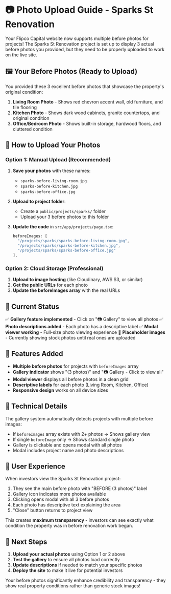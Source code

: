 # 📷 Photo Upload Guide - Sparks St Renovation

Your Flipco Capital website now supports multiple before photos for projects! The Sparks St Renovation project is set up to display 3 actual before photos you provided, but they need to be properly uploaded to work on the live site.

## 🖼️ Your Before Photos (Ready to Upload)

You provided these 3 excellent before photos that showcase the property's original condition:

1. **Living Room Photo** - Shows red chevron accent wall, old furniture, and tile flooring
2. **Kitchen Photo** - Shows dark wood cabinets, granite countertops, and original condition
3. **Office/Bedroom Photo** - Shows built-in storage, hardwood floors, and cluttered condition

## 🚀 How to Upload Your Photos

### Option 1: Manual Upload (Recommended)
1. **Save your photos** with these names:
   - `sparks-before-living-room.jpg`
   - `sparks-before-kitchen.jpg`
   - `sparks-before-office.jpg`

2. **Upload to project folder**:
   - Create a `public/projects/sparks/` folder
   - Upload your 3 before photos to this folder

3. **Update the code** in `src/app/projects/page.tsx`:
   ```javascript
   beforeImages: [
     "/projects/sparks/sparks-before-living-room.jpg",
     "/projects/sparks/sparks-before-kitchen.jpg",
     "/projects/sparks/sparks-before-office.jpg"
   ],
   ```

### Option 2: Cloud Storage (Professional)
1. **Upload to image hosting** (like Cloudinary, AWS S3, or similar)
2. **Get the public URLs** for each photo
3. **Update the beforeImages array** with the real URLs

## 📝 Current Status

✅ **Gallery feature implemented** - Click on "📷 Gallery" to view all photos
✅ **Photo descriptions added** - Each photo has a descriptive label
✅ **Modal viewer working** - Full-size photo viewing experience
🔄 **Placeholder images** - Currently showing stock photos until real ones are uploaded

## 🎯 Features Added

- **Multiple before photos** for projects with `beforeImages` array
- **Gallery indicator** shows "(3 photos)" and "📷 Gallery - Click to view all"
- **Modal viewer** displays all before photos in a clean grid
- **Descriptive labels** for each photo (Living Room, Kitchen, Office)
- **Responsive design** works on all device sizes

## 🔧 Technical Details

The gallery system automatically detects projects with multiple before images:
- If `beforeImages` array exists with 2+ photos → Shows gallery view
- If single `beforeImage` only → Shows standard single photo
- Gallery is clickable and opens modal with all photos
- Modal includes project name and photo descriptions

## 📱 User Experience

When investors view the Sparks St Renovation project:
1. They see the main before photo with "BEFORE (3 photos)" label
2. Gallery icon indicates more photos available
3. Clicking opens modal with all 3 before photos
4. Each photo has descriptive text explaining the area
5. "Close" button returns to project view

This creates **maximum transparency** - investors can see exactly what condition the property was in before renovation work began.

## 🚀 Next Steps

1. **Upload your actual photos** using Option 1 or 2 above
2. **Test the gallery** to ensure all photos load correctly
3. **Update descriptions** if needed to match your specific photos
4. **Deploy the site** to make it live for potential investors

Your before photos significantly enhance credibility and transparency - they show real property conditions rather than generic stock images!
